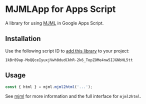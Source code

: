 # MJMLApp for Apps Script

A library for using [MJML](https://mjml.io/) in Google Apps Script.

## Installation

Use the following script ID to [add this library](https://script.google.com/macros/library/d/1kBr89ap-MoQQceIyuxjVwh8dudCkhR-2k6_TopZOMe4nw5IJGNbHL5tt/3) to your project:

~~~
1kBr89ap-MoQQceIyuxjVwh8dudCkhR-2k6_TopZOMe4nw5IJGNbHL5tt
~~~

## Usage

```javascript
const { html } = mjml.mjml2html('...');
```

See [mjml](https://documentation.mjml.io) for more information and the full interface for `mjml2html`.
